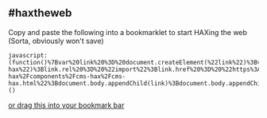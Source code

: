 ## #haxtheweb
Copy and paste the following into a bookmarklet to start HAXing the web (Sorta, obviously won't save)
```
javascript:(function()%7Bvar%20link%20%3D%20document.createElement(%22link%22)%3Bvar%20hax%20%3D%20document.createElement(%22cms-hax%22)%3Blink.rel%20%3D%20%22import%22%3Blink.href%20%3D%20%22https%3A%2F%2Flrnwebcomponents.github.io%2Fcms-hax%2Fcomponents%2Fcms-hax%2Fcms-hax.html%22%3Bdocument.body.appendChild(link)%3Bdocument.body.appendChild(hax)%7D)()
```
[or drag this into your bookmark bar](javascript:(function()%7Bvar%20link%20%3D%20document.createElement(%22link%22)%3Bvar%20hax%20%3D%20document.createElement(%22cms-hax%22)%3Blink.rel%20%3D%20%22import%22%3Blink.href%20%3D%20%22https%3A%2F%2Flrnwebcomponents.github.io%2Fcms-hax%2Fcomponents%2Fcms-hax%2Fcms-hax.html%22%3Bdocument.body.appendChild(link)%3Bdocument.body.appendChild(hax)%7D)())
